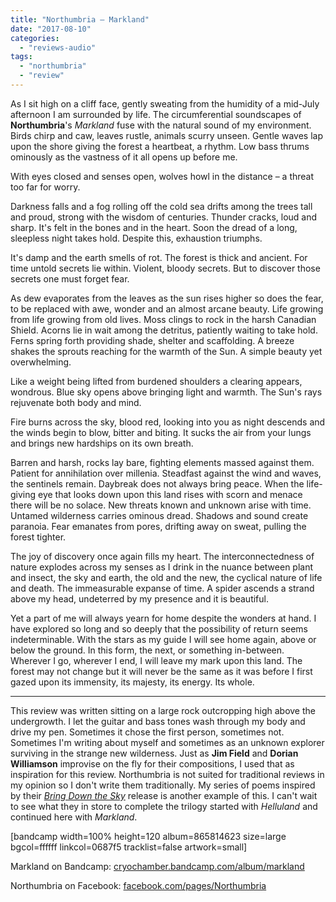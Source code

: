 ```yaml
---
title: "Northumbria – Markland"
date: "2017-08-10"
categories: 
  - "reviews-audio"
tags: 
  - "northumbria"
  - "review"
---
```


As I sit high on a cliff face, gently sweating from the humidity of a mid-July afternoon I am surrounded by life. The circumferential soundscapes of **Northumbria**'s _Markland_ fuse with the natural sound of my environment. Birds chirp and caw, leaves rustle, animals scurry unseen. Gentle waves lap upon the shore giving the forest a heartbeat, a rhythm. Low bass thrums ominously as the vastness of it all opens up before me.

With eyes closed and senses open, wolves howl in the distance – a threat too far for worry.

Darkness falls and a fog rolling off the cold sea drifts among the trees tall and proud, strong with the wisdom of centuries. Thunder cracks, loud and sharp. It's felt in the bones and in the heart. Soon the dread of a long, sleepless night takes hold. Despite this, exhaustion triumphs.

It's damp and the earth smells of rot. The forest is thick and ancient. For time untold secrets lie within. Violent, bloody secrets. But to discover those secrets one must forget fear.

As dew evaporates from the leaves as the sun rises higher so does the fear, to be replaced with awe, wonder and an almost arcane beauty. Life growing from life growing from old lives. Moss clings to rock in the harsh Canadian Shield. Acorns lie in wait among the detritus, patiently waiting to take hold. Ferns spring forth providing shade, shelter and scaffolding. A breeze shakes the sprouts reaching for the warmth of the Sun. A simple beauty yet overwhelming.

Like a weight being lifted from burdened shoulders a clearing appears, wondrous. Blue sky opens above bringing light and warmth. The Sun's rays rejuvenate both body and mind.

Fire burns across the sky, blood red, looking into you as night descends and the winds begin to blow, bitter and biting. It sucks the air from your lungs and brings new hardships on its own breath.

Barren and harsh, rocks lay bare, fighting elements massed against them. Patient for annihilation over millenia. Steadfast against the wind and waves, the sentinels remain. Daybreak does not always bring peace. When the life-giving eye that looks down upon this land rises with scorn and menace there will be no solace. New threats known and unknown arise with time. Untamed wilderness carries ominous dread. Shadows and sound create paranoia. Fear emanates from pores, drifting away on sweat, pulling the forest tighter.

The joy of discovery once again fills my heart. The interconnectedness of nature explodes across my senses as I drink in the nuance between plant and insect, the sky and earth, the old and the new, the cyclical nature of life and death. The immeasurable expanse of time. A spider ascends a strand above my head, undeterred by my presence and it is beautiful.

Yet a part of me will always yearn for home despite the wonders at hand. I have explored so long and so deeply that the possibility of return seems indeterminable. With the stars as my guide I will see home again, above or below the ground. In this form, the next, or something in-between. Wherever I go, wherever I end, I will leave my mark upon this land. The forest may not change but it will never be the same as it was before I first gazed upon its immensity, its majesty, its energy. Its whole.

* * *

This review was written sitting on a large rock outcropping high above the undergrowth. I let the guitar and bass tones wash through my body and drive my pen. Sometimes it chose the first person, sometimes not. Sometimes I'm writing about myself and sometimes as an unknown explorer surviving in the strange new wilderness. Just as **Jim Field** and **Dorian Williamson** improvise on the fly for their compositions, I used that as inspiration for this review. Northumbria is not suited for traditional reviews in my opinion so I don't write them traditionally. My series of poems inspired by their [_Bring Down the Sky_](https://hellbound.ca/2014/12/northumbria-bring-down-the-sky/) release is another example of this. I can't wait to see what they in store to complete the trilogy started with _Helluland_ and continued here with _Markland_.

\[bandcamp width=100% height=120 album=865814623 size=large bgcol=ffffff linkcol=0687f5 tracklist=false artwork=small\]

Markland on Bandcamp: [cryochamber.bandcamp.com/album/markland](https://cryochamber.bandcamp.com/album/markland)

Northumbria on Facebook: [facebook.com/pages/Northumbria](https://www.facebook.com/pages/Northumbria/346750775343604)

